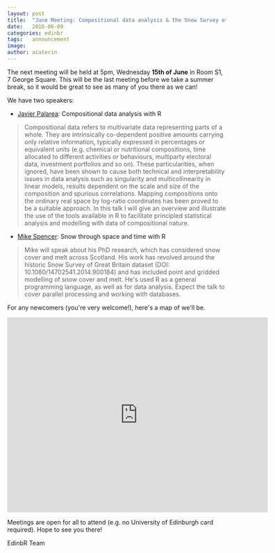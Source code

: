 ```yaml
---
layout: post
title:  "June Meeting: Compositional data analysis & the Snow Survey of Great Britain"
date:   2016-06-09
categories: edinbr
tags:   announcement
image:
author: acaterin
---
```


The next meeting will be held at 5pm, Wednesday **15th of June** in Room S1, 7 George Square. This will be the last meeting before we take a summer break, so it would be great to see as many of you there as we can!

We have two speakers:

* [Javier Palarea](http://www.bioss.ac.uk/people/javier.html): Compositional data analysis with R

> Compositional data refers to multivariate data representing parts of a whole. They are intrinsically co-dependent positive amounts carrying only relative information, typically expressed in percentages or equivalent units (e.g. chemical or nutritional compositions, time allocated to different activities or behaviours, multiparty electoral data, investment portfolios and so on). These particularities, when ignored, have been shown to cause both technical and interpretability issues in data analysis such as singularity and multicollinearity in linear models, results dependent on the scale and size of the composition and spurious correlations. Mapping compositions onto the ordinary real space by log-ratio coordinates has been proved to be a suitable approach. In this talk I will give an overview and illustrate the use of the tools available in R to facilitate principled statistical analysis and modelling with data of compositional nature.


* [Mike Spencer](http://www.geos.ed.ac.uk/homes/s1066252/): Snow through space and time with R

> Mike will speak about his PhD research, which has considered snow cover and melt across Scotland. His work has revolved around the historic Snow Survey of Great Britain dataset (DOI: 10.1080/14702541.2014.900184) and has included point and gridded modelling of snow cover and melt. He's used R as a general programming language, as well as for data analysis. Expect the talk to cover parallel processing and working with databases.


For any newcomers (you're very welcome!), here's a map of we'll be.

<iframe src="https://www.google.com/maps/embed?pb=!1m14!1m8!1m3!1d8937.130050544723!2d-3.188646!3d55.9444752!3m2!1i1024!2i768!4f13.1!3m3!1m2!1s0x0%3A0x94b177473107b73!2sUniversity+of+Edinburgh+Psychology+Department!5e0!3m2!1sen!2sno!4v1465818042894" width="600" height="450" frameborder="0" style="border:0" allowfullscreen></iframe>

Meetings are open for all to attend (e.g. no University of Edinburgh card required). Hope to see you there!

EdinbR Team
